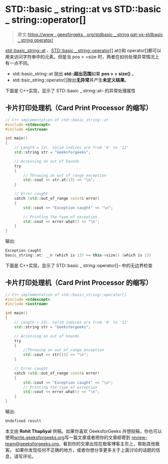 # STD::basic _ string::at vs STD::basic _ string::operator[]

> 原文:[https://www . geesforgeks . org/stdbasic _ string gat-vs-stdbasic _ string operator/](https://www.geeksforgeeks.org/stdbasic_stringat-vs-stdbasic_stringoperator/)

[std::basic_string::at](https://www.geeksforgeeks.org/stdbasic_stringat/) 、[STD::basic _ string::operator[]](https://www.geeksforgeeks.org/stdbasic_stringoperator-in-c/)
at()和 operator[]都可以用来访问字符串中的元素。但是当 pos > =size 时，两者在如何处理异常情况上有一点不同。

*   std::basic_string::at 抛出 **std::超出范围**如果 **pos > = size()** 。
*   std::bsic_string::operator[]抛出**无异常**并产生**未定义结果**。

下面是 C++实现，显示了 STD::basic _ string::at–
的异常处理属性

## 卡片打印处理机（Card Print Processor 的缩写）

```cpp
// C++ implementation of std::basic_string::at
#include <stdexcept>
#include <iostream>

int main()
{
    // Length = 13\. Valid indices are from '0' to '12'
    std::string str = "Geeksforgeeks";

    // Accessing an out of bounds
    try
    {
        // Throwing an out_of_range exception
        std::cout << str.at(13) << "\n";
    }

    // Error caught
    catch (std::out_of_range const& error)
    {
        std::cout << "Exception caught" << "\n";

        // Printing the type of exception
        std::cout << error.what() << "\n";
    }
}
```

输出:

```cpp
Exception caught
basic_string::at: __n (which is 13) >= this->size() (which is 13)
```

下面是 C++实现，显示了 STD::basic _ string::operator[]–
中的无边界检查

## 卡片打印处理机（Card Print Processor 的缩写）

```cpp
// C++ implementation of std::basic_string::operator[]
#include <stdexcept>
#include <iostream>

int main()
{
    // Length = 13\. Valid indices are from '0' to '12'
    std::string str = "Geeksforgeeks";

    // Accessing an out of bounds
    try
    {
        //Throwing an out_of_range exception
        std::cout << str[13] << "\n";
    }

    // Error caught
    catch (std::out_of_range const& error)
    {
        std::cout << "Exception caught" << "\n";
        // Printing the type of exception
        std::cout << error.what() << "\n";
    }
}
```

输出:

```cpp
Undefined result
```

本文由 **Rohit Thapliyal** 供稿。如果你喜欢 GeeksforGeeks 并想投稿，你也可以使用[write.geeksforgeeks.org](https://write.geeksforgeeks.org)写一篇文章或者把你的文章邮寄到 review-team@geeksforgeeks.org。看到你的文章出现在极客博客主页上，帮助其他极客。
如果你发现任何不正确的地方，或者你想分享更多关于上面讨论的话题的信息，请写评论。